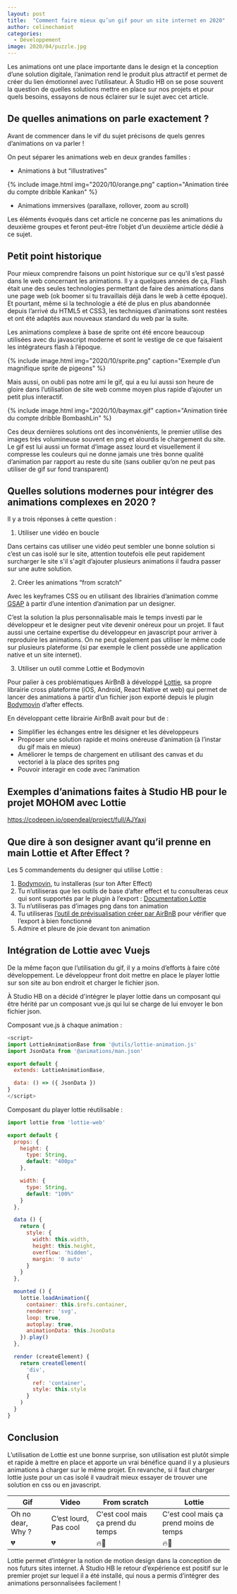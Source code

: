 ```yaml
---
layout: post
title:  "Comment faire mieux qu’un gif pour un site internet en 2020"
author: celinechamiot
categories:
  - Développement
image: 2020/04/puzzle.jpg
---
```


Les animations ont une place importante dans le design et la conception d’une solution digitale, l’animation rend le produit plus attractif et permet de créer du lien émotionnel avec l’utilisateur. À Studio HB on se pose souvent la question de quelles solutions mettre en place sur nos projets et pour quels besoins, essayons de nous éclairer sur le sujet avec cet article. 

## De quelles animations on parle exactement ?

Avant de commencer dans le vif du sujet précisons de quels genres d’animations on va parler !

On peut séparer les animations web en deux grandes familles : 

- Animations à but “illustratives”

{% include image.html img="2020/10/orange.png" caption="Animation tirée du compte dribble Kankan" %}

- Animations immersives (parallaxe, rollover, zoom au scroll) 

Les éléments évoqués dans cet article ne concerne pas les animations du deuxième groupes et feront peut-être l’objet d’un deuxième article dédié à ce sujet.

## Petit point historique

Pour mieux comprendre faisons un point historique sur ce qu’il s’est passé dans le web concernant les animations. Il y a quelques années de ça, Flash était une des seules technologies permettant de faire des animations dans une page web (ok boomer si tu travaillais déjà dans le web à cette époque). Et pourtant, même si la technologie a été de plus en plus abandonnée depuis l’arrivé du HTML5 et CSS3, les techniques d’animations sont restées et ont été adaptés aux nouveaux standard du web par la suite.

Les animations complexe à base de sprite ont été encore beaucoup utilisées avec du javascript moderne et sont le vestige de ce que faisaient les intégrateurs flash à l’époque.

{% include image.html img="2020/10/sprite.png" caption="Exemple d’un magnifique sprite de pigeons" %}

Mais aussi, on oubli pas notre ami le gif, qui a eu lui aussi son heure de gloire dans l’utilisation de site web comme moyen plus rapide d’ajouter un petit plus interactif. 

{% include image.html img="2020/10/baymax.gif" caption="Animation tirée du compte dribble BombashLin" %}

Ces deux dernières solutions ont des inconvénients, le premier utilise des images très volumineuse souvent en png et alourdis le chargement du site. Le gif est lui aussi un format d’image assez lourd et visuellement il compresse les couleurs qui ne donne jamais une très bonne qualité d’animation par rapport au reste du site (sans oublier qu’on ne peut pas utiliser de gif sur fond transparent)

## Quelles solutions modernes pour intégrer des animations complexes en 2020 ?

Il y a trois réponses à cette question : 

1. Utiliser une vidéo en boucle

Dans certains cas utiliser une vidéo peut sembler une bonne solution si c’est un cas isolé sur le site, attention toutefois elle peut rapidement surcharger le site s'il s'agit d’ajouter plusieurs animations il faudra passer sur une autre solution.

2. Créer les animations “from scratch” 

Avec les keyframes CSS ou en utilisant des librairies d’animation comme [GSAP](https://greensock.com/gsap/) à partir d’une intention d’animation par un designer. 

C’est la solution la plus personnalisable mais le temps investi par le développeur et le designer peut vite devenir onéreux pour un projet. Il faut aussi une certaine expertise du développeur en javascript pour arriver à reproduire les animations. On ne peut également pas utiliser le même code sur plusieurs plateforme (si par exemple le client possède une application native et un site internet).

3. Utiliser un outil comme Lottie et Bodymovin

Pour palier à ces problématiques AirBnB à développé [Lottie](https://airbnb.design/lottie/), sa propre librairie cross plateforme (iOS, Android, React Native et web) qui permet de lancer des animations à partir d’un fichier json exporté depuis le plugin [Bodymovin](https://exchange.adobe.com/creativecloud.details.12557.html) d’after effects.

En développant cette librairie AirBnB avait pour but de : 

- Simplifier les échanges entre les désigner et les développeurs
- Proposer une solution rapide et moins onéreuse d’animation (à l’instar du gif mais en mieux)
- Améliorer le temps de chargement en utilisant des canvas et du vectoriel à la place des sprites png
- Pouvoir interagir en code avec l’animation

## Exemples d’animations faites à Studio HB pour le projet MOHOM avec Lottie

https://codepen.io/opendeal/project/full/AJYaxj

## Que dire à son designer avant qu’il prenne en main Lottie et After Effect ?

Les 5 commandements du designer qui utilise Lottie : 

1. [Bodymovin](https://exchange.adobe.com/creativecloud.details.12557.html), tu installeras (sur ton After Effect)
2. Tu n’utiliseras que les outils de base d’after effect et tu consulteras ceux qui sont supportés par le plugin à l’export : [Documentation Lottie](https://airbnb.io/lottie/#/supported-features)
3. Tu n’utiliseras pas d’images png dans ton animation
4. Tu utiliseras [l’outil de prévisualisation créer par AirBnB](https://lottiefiles.com/web-player) pour vérifier que l’export à bien fonctionné
5. Admire et pleure de joie devant ton animation 

## Intégration de Lottie avec Vuejs

De la même façon que l’utilisation du gif, il y a moins d’efforts à faire côté développement. Le développeur front doit mettre en place le player lottie sur son site au bon endroit et charger le fichier json. 

À Studio HB on a décidé d'intégrer le player lottie dans un composant qui être hérité par un composant vue.js qui lui se charge de lui envoyer le bon fichier json. 

Composant vue.js à chaque animation : 
```js
<script>
import LottieAnimationBase from '@utils/lottie-animation.js'
import JsonData from '@animations/man.json'

export default {
  extends: LottieAnimationBase,

  data: () => ({ JsonData })
}
</script>
```
Composant du player lottie réutilisable : 
```js
import lottie from 'lottie-web'

export default {
  props: {
    height: {
      type: String,
      default: "400px"
    },

    width: {
      type: String,
      default: "100%"
    }
  },

  data () {
    return {
      style: {
        width: this.width,
        height: this.height,
        overflow: 'hidden',
        margin: '0 auto'
      }
    }
  },

  mounted () {
    lottie.loadAnimation({
      container: this.$refs.container,
      renderer: 'svg',
      loop: true,
      autoplay: true,
      animationData: this.JsonData
    }).play()
  },

  render (createElement) {
    return createElement(
      'div',
      {
        ref: 'container',
        style: this.style
      }
    )
  }
}
```

## Conclusion

L’utilisation de Lottie est une bonne surprise, son utilisation est plutôt simple et rapide à mettre en place et apporte un vrai bénéfice quand il y a plusieurs animations à charger sur le même projet. En revanche, si il faut charger lottie juste pour un cas isolé il vaudrait mieux essayer de trouver une solution en css ou en javascript.

| Gif | Video | From scratch | Lottie |
| ------ | ------ |------ | ------ |
| Oh no dear, Why ? | C’est lourd, Pas cool | C'est cool mais ça prend du temps | C'est cool mais ça prend moins de temps |
| 💔 | 💔 | 🔥💜 | 🔥💜 |

Lottie permet d’intégrer la notion de motion design dans la conception de nos futurs sites internet. À Studio HB le retour d’expérience est positif sur le premier projet sur lequel il a été installé, qui nous a permis d’intégrer des animations personnalisées facilement ! 
